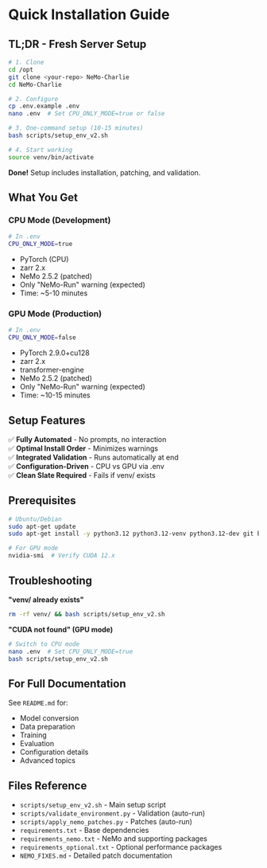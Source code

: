 # Quick Installation Guide

## TL;DR - Fresh Server Setup

```bash
# 1. Clone
cd /opt
git clone <your-repo> NeMo-Charlie
cd NeMo-Charlie

# 2. Configure
cp .env.example .env
nano .env  # Set CPU_ONLY_MODE=true or false

# 3. One-command setup (10-15 minutes)
bash scripts/setup_env_v2.sh

# 4. Start working
source venv/bin/activate
```

**Done!** Setup includes installation, patching, and validation.

## What You Get

### CPU Mode (Development)
```bash
# In .env
CPU_ONLY_MODE=true
```
- PyTorch (CPU)
- zarr 2.x
- NeMo 2.5.2 (patched)
- Only "NeMo-Run" warning (expected)
- Time: ~5-10 minutes

### GPU Mode (Production)
```bash
# In .env
CPU_ONLY_MODE=false
```
- PyTorch 2.9.0+cu128
- zarr 2.x
- transformer-engine
- NeMo 2.5.2 (patched)
- Only "NeMo-Run" warning (expected)
- Time: ~10-15 minutes

## Setup Features

✅ **Fully Automated** - No prompts, no interaction  
✅ **Optimal Install Order** - Minimizes warnings  
✅ **Integrated Validation** - Runs automatically at end  
✅ **Configuration-Driven** - CPU vs GPU via .env  
✅ **Clean Slate Required** - Fails if venv/ exists  

## Prerequisites

```bash
# Ubuntu/Debian
sudo apt-get update
sudo apt-get install -y python3.12 python3.12-venv python3.12-dev git build-essential

# For GPU mode
nvidia-smi  # Verify CUDA 12.x
```

## Troubleshooting

**"venv/ already exists"**
```bash
rm -rf venv/ && bash scripts/setup_env_v2.sh
```

**"CUDA not found" (GPU mode)**
```bash
# Switch to CPU mode
nano .env  # Set CPU_ONLY_MODE=true
bash scripts/setup_env_v2.sh
```

## For Full Documentation

See `README.md` for:
- Model conversion
- Data preparation
- Training
- Evaluation
- Configuration details
- Advanced topics

## Files Reference

- `scripts/setup_env_v2.sh` - Main setup script
- `scripts/validate_environment.py` - Validation (auto-run)
- `scripts/apply_nemo_patches.py` - Patches (auto-run)
- `requirements.txt` - Base dependencies
- `requirements_nemo.txt` - NeMo and supporting packages
- `requirements_optional.txt` - Optional performance packages
- `NEMO_FIXES.md` - Detailed patch documentation

